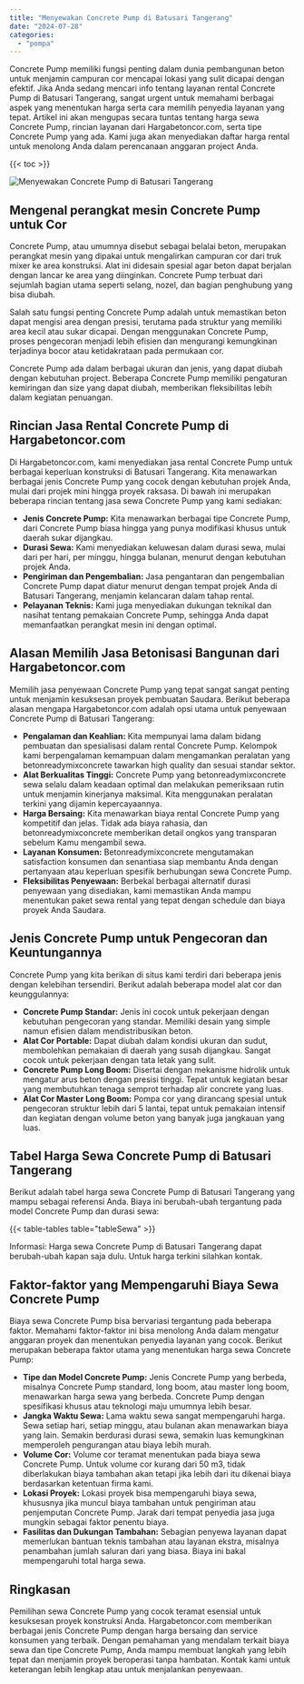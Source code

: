 ```yaml
---
title: "Menyewakan Concrete Pump di Batusari Tangerang"
date: "2024-07-28"
categories: 
  - "pompa"
---
```




Concrete Pump memiliki fungsi penting dalam dunia pembangunan beton untuk menjamin campuran cor mencapai lokasi yang sulit dicapai dengan efektif. Jika Anda sedang mencari info tentang layanan rental Concrete Pump di Batusari Tangerang, sangat urgent untuk memahami berbagai aspek yang menentukan harga serta cara memilih penyedia layanan yang tepat. Artikel ini akan mengupas secara tuntas tentang harga sewa Concrete Pump, rincian layanan dari Hargabetoncor.com, serta tipe Concrete Pump yang ada. Kami juga akan menyediakan daftar harga rental untuk menolong Anda dalam perencanaan anggaran project Anda.

{{< toc >}}

![Menyewakan Concrete Pump di Batusari Tangerang](https://hargareadymixid.github.io/pompa/concrete-pump%20(15).png)

## Mengenal perangkat mesin Concrete Pump untuk Cor

Concrete Pump, atau umumnya disebut sebagai belalai beton, merupakan perangkat mesin yang dipakai untuk mengalirkan campuran cor dari truk mixer ke area konstruksi. Alat ini didesain spesial agar beton dapat berjalan dengan lancar ke area yang diinginkan. Concrete Pump terbuat dari sejumlah bagian utama seperti selang, nozel, dan bagian penghubung yang bisa diubah.

Salah satu fungsi penting Concrete Pump adalah untuk memastikan beton dapat mengisi area dengan presisi, terutama pada struktur yang memiliki area kecil atau sukar dicapai. Dengan menggunakan Concrete Pump, proses pengecoran menjadi lebih efisien dan mengurangi kemungkinan terjadinya bocor atau ketidakrataan pada permukaan cor.

Concrete Pump ada dalam berbagai ukuran dan jenis, yang dapat diubah dengan kebutuhan project. Beberapa Concrete Pump memiliki pengaturan kemiringan dan size yang dapat diubah, memberikan fleksibilitas lebih dalam kegiatan penuangan.

## Rincian Jasa Rental Concrete Pump di Hargabetoncor.com

Di Hargabetoncor.com, kami menyediakan jasa rental Concrete Pump untuk berbagai keperluan konstruksi di Batusari Tangerang. Kita menawarkan berbagai jenis Concrete Pump yang cocok dengan kebutuhan projek Anda, mulai dari projek mini hingga proyek raksasa. Di bawah ini merupakan beberapa rincian tentang jasa sewa Concrete Pump yang kami sediakan:

- **Jenis Concrete Pump:** Kita menawarkan berbagai tipe Concrete Pump, dari Concrete Pump biasa hingga yang punya modifikasi khusus untuk daerah sukar dijangkau.
- **Durasi Sewa:** Kami menyediakan keluwesan dalam durasi sewa, mulai dari per hari, per minggu, hingga bulanan, menurut dengan kebutuhan projek Anda.
- **Pengiriman dan Pengembalian:** Jasa pengantaran dan pengembalian Concrete Pump dapat diatur menurut dengan tempat projek Anda di Batusari Tangerang, menjamin kelancaran dalam tahap rental.
- **Pelayanan Teknis:** Kami juga menyediakan dukungan teknikal dan nasihat tentang pemakaian Concrete Pump, sehingga Anda dapat memanfaatkan perangkat mesin ini dengan optimal.

## Alasan Memilih Jasa Betonisasi Bangunan dari Hargabetoncor.com

Memilih jasa penyewaan Concrete Pump yang tepat sangat sangat penting untuk menjamin kesuksesan proyek pembuatan Saudara. Berikut beberapa alasan mengapa Hargabetoncor.com adalah opsi utama untuk penyewaan Concrete Pump di Batusari Tangerang:

- **Pengalaman dan Keahlian:** Kita mempunyai lama dalam bidang pembuatan dan spesialisasi dalam rental Concrete Pump. Kelompok kami berpengalaman kemampuan dalam mengamankan peralatan yang betonreadymixconcrete tawarkan high quality dan sesuai standar sektor.
- **Alat Berkualitas Tinggi:** Concrete Pump yang betonreadymixconcrete sewa selalu dalam keadaan optimal dan melakukan pemeriksaan rutin untuk menjamin kinerjanya maksimal. Kita menggunakan peralatan terkini yang dijamin kepercayaannya.
- **Harga Bersaing:** Kita menawarkan biaya rental Concrete Pump yang kompetitif dan jelas. Tidak ada biaya rahasia, dan betonreadymixconcrete memberikan detail ongkos yang transparan sebelum Kamu mengambil sewa.
- **Layanan Konsumen:** Betonreadymixconcrete mengutamakan satisfaction konsumen dan senantiasa siap membantu Anda dengan pertanyaan atau keperluan spesifik berhubungan sewa Concrete Pump.
- **Fleksibilitas Penyewaan:** Berbekal berbagai alternatif durasi penyewaan yang disediakan, kami memastikan Anda mampu menentukan paket sewa rental yang tepat dengan schedule dan biaya proyek Anda Saudara.

## Jenis Concrete Pump untuk Pengecoran dan Keuntungannya

Concrete Pump yang kita berikan di situs kami terdiri dari beberapa jenis dengan kelebihan tersendiri. Berikut adalah beberapa model alat cor dan keunggulannya:

- **Concrete Pump Standar:** Jenis ini cocok untuk pekerjaan dengan kebutuhan pengecoran yang standar. Memiliki desain yang simple namun efisien dalam mendistribusikan beton.
- **Alat Cor Portable:** Dapat diubah dalam kondisi ukuran dan sudut, membolehkan pemakaian di daerah yang susah dijangkau. Sangat cocok untuk pekerjaan dengan tata letak yang sulit.
- **Concrete Pump Long Boom:** Disertai dengan mekanisme hidrolik untuk mengatur arus beton dengan presisi tinggi. Tepat untuk kegiatan besar yang membutuhkan tenaga semprot terhadap alir concrete yang luas.
- **Alat Cor Master Long Boom:** Pompa cor yang dirancang spesial untuk pengecoran struktur lebih dari 5 lantai, tepat untuk pemakaian intensif dan kegiatan dengan volume beton yang banyak juga jangkauan yang luas.

## Tabel Harga Sewa Concrete Pump di Batusari Tangerang

Berikut adalah tabel harga sewa Concrete Pump di Batusari Tangerang yang mampu sebagai referensi Anda. Biaya ini berubah-ubah tergantung pada model Concrete Pump dan durasi sewa:

{{< table-tables table="tableSewa" >}}

Informasi: Harga sewa Concrete Pump di Batusari Tangerang dapat berubah-ubah kapan saja dulu. Untuk harga terkini silahkan kontak.

## Faktor-faktor yang Mempengaruhi Biaya Sewa Concrete Pump

Biaya sewa Concrete Pump bisa bervariasi tergantung pada beberapa faktor. Memahami faktor-faktor ini bisa menolong Anda dalam mengatur anggaran proyek dan menentukan penyedia layanan yang cocok. Berikut merupakan beberapa faktor utama yang menentukan harga sewa Concrete Pump:

- **Tipe dan Model Concrete Pump:** Jenis Concrete Pump yang berbeda, misalnya Concrete Pump standard, long boom, atau master long boom, menawarkan harga sewa yang berbeda. Concrete Pump dengan spesifikasi khusus atau teknologi maju umumnya lebih besar.
- **Jangka Waktu Sewa:** Lama waktu sewa sangat mempengaruhi harga. Sewa setiap hari, setiap minggu, atau bulanan akan menawarkan biaya yang lain. Semakin berdurasi durasi sewa, semakin luas kemungkinan memperoleh pengurangan atau biaya lebih murah.
- **Volume Cor:** Volume cor teramat menentukan pada biaya sewa Concrete Pump. Untuk volume cor kurang dari 50 m3, tidak diberlakukan biaya tambahan akan tetapi jika lebih dari itu dikenai biaya berdasarkan ketentuan firma kami.
- **Lokasi Proyek:** Lokasi proyek bisa mempengaruhi biaya sewa, khususnya jika muncul biaya tambahan untuk pengiriman atau penjemputan Concrete Pump. Jarak dari tempat penyedia jasa juga mungkin sebagai faktor penentu biaya.
- **Fasilitas dan Dukungan Tambahan:** Sebagian penyewa layanan dapat memerlukan bantuan teknis tambahan atau layanan ekstra, misalnya penambahan jumlah saluran dari yang biasa. Biaya ini bakal mempengaruhi total harga sewa.

## Ringkasan

Pemilihan sewa Concrete Pump yang cocok teramat esensial untuk kesuksesan proyek konstruksi Anda. Hargabetoncor.com memberikan berbagai jenis Concrete Pump dengan harga bersaing dan service konsumen yang terbaik. Dengan pemahaman yang mendalam terkait biaya sewa dan tipe Concrete Pump, Anda mampu membuat langkah yang lebih tepat dan menjamin proyek beroperasi tanpa hambatan. Kontak kami untuk keterangan lebih lengkap atau untuk menjalankan penyewaan.
